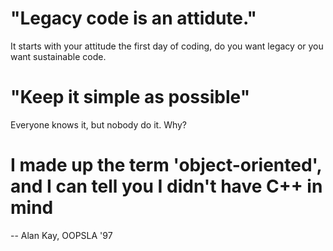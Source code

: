 # "Legacy code is an attidute."
It starts with your attitude the first day of coding,
do you want legacy or you want sustainable code.

# "Keep it simple as possible"
Everyone knows it, but nobody do it. Why?

# I made up the term 'object-oriented', and I can tell you I didn't have C++ in mind
-- Alan Kay, OOPSLA '97
